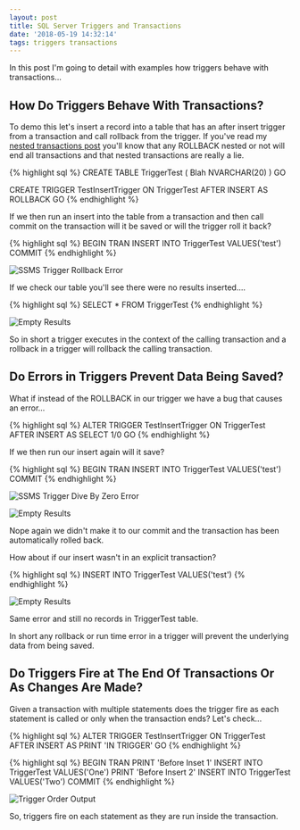```yaml
---
layout: post
title: SQL Server Triggers and Transactions
date: '2018-05-19 14:32:14'
tags: triggers transactions
---
```

In this post I'm going to detail with examples how triggers behave with transactions...

## How Do Triggers Behave With Transactions? ##
To demo this let's insert a record into a table that has an after insert trigger from a transaction and call rollback from the trigger. If you've read my [nested transactions post](https://gavindraper.com/2018/04/25/SQL-Server-Nested-Transactions/) you'll know that any ROLLBACK nested or not will end all transactions and that nested transactions are really a lie.

{% highlight sql %}
CREATE TABLE TriggerTest
(
   Blah NVARCHAR(20)
)
GO

CREATE TRIGGER TestInsertTrigger ON TriggerTest AFTER INSERT
AS
ROLLBACK
GO
{% endhighlight %}

If we then run an insert into the table from a transaction and then call commit on the transaction will it be saved or will the trigger roll it back?

{% highlight sql %}
BEGIN TRAN
INSERT INTO TriggerTest VALUES('test')
COMMIT
{% endhighlight %}

![SSMS Trigger Rollback Error]({{site.url}}/content/images/2018-triggers/error.PNG)

If we check our table you'll see there were no results inserted....

{% highlight sql %}
SELECT * FROM TriggerTest
{% endhighlight %} 

![Empty Results]({{site.url}}/content/images/2018-triggers/no-results.PNG)

So in short a trigger executes in the context of the calling transaction and  a rollback in a trigger will rollback the calling transaction.

## Do Errors in Triggers Prevent Data Being Saved? ##

What if instead of the ROLLBACK in our trigger we have a bug that causes an error...

{% highlight sql %}
ALTER TRIGGER TestInsertTrigger ON TriggerTest AFTER INSERT
AS
SELECT 1/0
GO
{% endhighlight %}

If we then run our insert again will it save?

{% highlight sql %}
BEGIN TRAN
INSERT INTO TriggerTest VALUES('test')
COMMIT
{% endhighlight %}

![SSMS Trigger Dive By Zero Error]({{site.url}}/content/images/2018-triggers/error2.PNG)

![Empty Results]({{site.url}}/content/images/2018-triggers/no-results.PNG)

Nope again we didn't make it to our commit and the transaction has been automatically rolled back.

How about if our insert wasn't in an explicit transaction?

{% highlight sql %}
INSERT INTO TriggerTest VALUES('test')
{% endhighlight %}

![Empty Results]({{site.url}}/content/images/2018-triggers/no-results.PNG)

Same error and still no records in TriggerTest table.

In short any rollback or run time error in a trigger will prevent the underlying data from being saved.

## Do Triggers Fire at The End Of Transactions Or As Changes Are Made? ##
Given a transaction with multiple statements does the trigger fire as each statement is called or only when the transaction ends? Let's check...

{% highlight sql %}
ALTER TRIGGER TestInsertTrigger ON TriggerTest AFTER INSERT
AS
PRINT 'IN TRIGGER'
GO
{% endhighlight %}

{% highlight sql %}
BEGIN TRAN
PRINT 'Before Inset 1'
INSERT INTO TriggerTest VALUES('One')
PRINT 'Before Insert 2'
INSERT INTO TriggerTest VALUES('Two')
COMMIT
{% endhighlight %}

![Trigger Order Output]({{site.url}}/content/images/2018-triggers/order.PNG)

So, triggers fire on each statement as they are run inside the transaction.